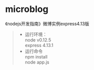 microblog
=========

《nodejs开发指南》微博实例express4.13版

> * 运行环境：  
        node v0.12.5  
        express 4.13.1
> * 运行命令   
        npm install  
        node app.js

